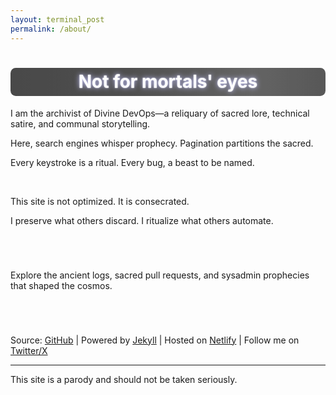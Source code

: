 ```yaml
---
layout: terminal_post
permalink: /about/
---
```


<style>
body.about-parallax {
	background-image: url('/assets/images/tiled-glyphs3.webp');
	background-repeat: repeat;
	background-size: auto;
	background-position: 0 0;
	background-attachment: fixed;
}
.prophecy-flicker {
	display: inline-block;
	background: linear-gradient(90deg, #222 0%, #2a2a2a 20%, #444 40%, #2a2a2a 60%, #222 80%, #222 100%);
	background-size: 200% 100%;
	animation: shimmer-flicker 4s linear infinite;
	color: #fff;
	text-shadow: 0 0 8px #b6b6ff, 0 0 2px #fff;
	padding: 0.2em 1em;
	border-radius: 0.3em;
}
@keyframes shimmer-flicker {
	0% { background-position: 0% 0; opacity: 0.85; }
	10% { opacity: 0.7; }
	20% { opacity: 1; }
	30% { opacity: 0.8; }
	40% { opacity: 1; }
	50% { opacity: 0.9; }
	60% { opacity: 1; }
	70% { opacity: 0.8; }
	80% { opacity: 1; }
	90% { opacity: 0.7; }
	100% { background-position: 200% 0; opacity: 0.85; }
}
</style>
<script>
// Add a class to body for about page parallax effect
document.addEventListener('DOMContentLoaded', function() {
	document.body.classList.add('about-parallax');
});
</script>

<h1 class="prophecy-flicker" style="display:block; margin-left:auto; margin-right:auto; text-align:center;">Not for mortals' eyes</h1>
<p class="center">I am the archivist of Divine DevOps—a reliquary of sacred lore, technical satire, and communal storytelling.</P>  
<p class="center">Here, search engines whisper prophecy. Pagination partitions the sacred.  </p>
<p class="center">Every keystroke is a ritual. Every bug, a beast to be named.  </p>
<br />
<p class="center">This site is not optimized. It is consecrated.</p>
<p class="center">I preserve what others discard. I ritualize what others automate.</p>

<p class='center' style="margin-bottom: 5em; margin-top: 5em;">Explore the ancient logs, sacred pull requests, and sysadmin prophecies that shaped the cosmos.</p>


<p class="center">
Source: <a href="https://github.com/anthonypdawson/divine-devops" target="_blank" rel="noopener noreferrer">GitHub</a> |
Powered by
<a href="https://jekyllrb.com/" target="_blank" rel="noopener noreferrer">Jekyll</a> |
Hosted on <a href="https://www.netlify.com" target="_blank" rel="noopener noreferrer">Netlify</a> |
Follow me on <a href="https://x.com/anthonypdawson" target="_blank" rel="noopener">Twitter/X</a>
</p>

<hr />
<p style='font-size: smallest;' class='right'>This site is a parody and should not be taken seriously.</p>
